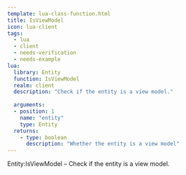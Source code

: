 ```yaml
---
template: lua-class-function.html
title: IsViewModel
icon: lua-client
tags:
  - lua
  - client
  - needs-verification
  - needs-example
lua:
  library: Entity
  function: IsViewModel
  realm: client
  description: "Check if the entity is a view model."
  
  arguments:
  - position: 1
    name: "entity"
    type: Entity
  returns:
    - type: boolean
      description: "Whether the entity is a view model"
---
```


<div class="lua__search__keywords">
Entity:IsViewModel &#x2013; Check if the entity is a view model.
</div>
